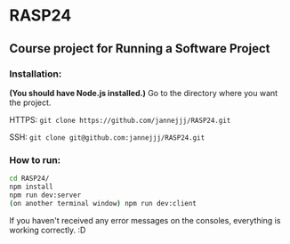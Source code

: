 # RASP24

## Course project for Running a Software Project

### Installation:
**(You should have Node.js installed.)**
Go to the directory where you want the project.

HTTPS:
`git clone https://github.com/jannejjj/RASP24.git`

SSH:
`git clone git@github.com:jannejjj/RASP24.git`

### How to run:

```bash
cd RASP24/
npm install
npm run dev:server
(on another terminal window) npm run dev:client
```

If you haven't received any error messages on the consoles, everything is working correctly. :D
